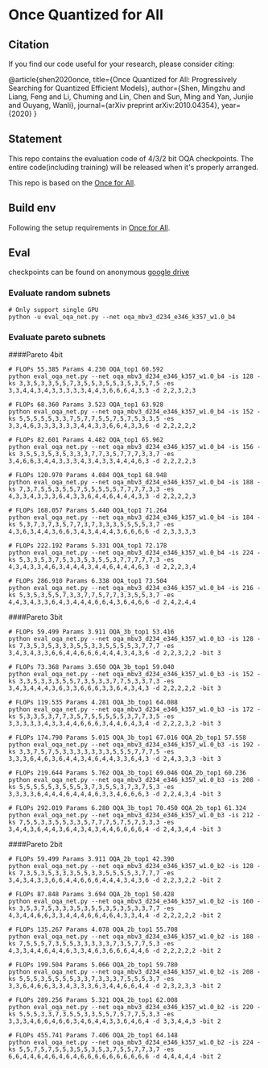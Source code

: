 # Once Quantized for All

## Citation 
If you find our code useful for your research, please consider citing:

@article{shen2020once,
  title={Once Quantized for All: Progressively Searching for Quantized Efficient Models},
  author={Shen, Mingzhu and Liang, Feng and Li, Chuming and Lin, Chen and Sun, Ming and Yan, Junjie and Ouyang, Wanli},
  journal={arXiv preprint arXiv:2010.04354},
  year={2020}
}

## Statement

This repo contains the evaluation code of 4/3/2 bit OQA checkpoints.
The entire code(including training) will be released when it's properly arranged.

This repo is based on the [Once for All](https://github.com/mit-han-lab/once-for-all).

## Build env

Following the setup requirements in [Once for All](https://github.com/mit-han-lab/once-for-all).

## Eval

checkpoints can be found on anonymous [google drive](https://drive.google.com/drive/folders/1yGymACKYzCVns3KPs5hbuT25jlpZIrWh?usp=sharing)

### Evaluate random subnets

```console
# Only support single GPU
python -u eval_oqa_net.py --net oqa_mbv3_d234_e346_k357_w1.0_b4 
```
### Evaluate pareto subnets

####Pareto 4bit
```console
# FLOPs 55.385 Params 4.230 OQA_top1 60.592
python eval_oqa_net.py --net oqa_mbv3_d234_e346_k357_w1.0_b4 -is 128 -ks 3,3,5,3,3,5,5,7,3,5,5,3,5,5,3,5,3,5,7,5 -es 3,3,4,4,3,4,3,3,3,3,3,4,4,3,6,6,6,4,3,3 -d 2,2,3,2,3 

# FLOPs 68.360 Params 3.523 OQA_top1 63.928
python eval_oqa_net.py --net oqa_mbv3_d234_e346_k357_w1.0_b4 -is 152 -ks 5,5,5,5,5,3,3,7,5,7,7,5,5,7,5,7,5,3,3,5 -es 3,3,4,6,3,3,3,3,3,3,4,4,3,3,6,6,4,3,3,6 -d 2,2,2,2,2 

# FLOPs 82.601 Params 4.482 OQA_top1 65.962
python eval_oqa_net.py --net oqa_mbv3_d234_e346_k357_w1.0_b4 -is 156 -ks 3,5,5,3,5,3,5,3,3,3,7,7,3,5,7,7,7,3,3,7 -es 3,4,6,6,3,4,4,3,3,3,4,3,4,3,3,4,4,4,6,3 -d 2,2,2,2,3 

# FLOPs 120.970 Params 4.084 OQA_top1 68.948
python eval_oqa_net.py --net oqa_mbv3_d234_e346_k357_w1.0_b4 -is 188 -ks 7,3,7,5,5,3,5,5,7,5,5,5,5,5,7,7,7,7,3,3 -es 4,3,3,4,3,3,3,6,4,3,3,6,4,4,6,4,4,4,3,3 -d 2,2,2,2,3 

# FLOPs 168.057 Params 5.440 OQA_top1 71.264
python eval_oqa_net.py --net oqa_mbv3_d234_e346_k357_w1.0_b4 -is 184 -ks 5,3,7,3,7,3,5,7,7,3,7,3,3,3,5,5,5,5,3,7 -es 4,3,6,3,4,4,3,6,6,3,4,3,4,4,4,3,6,6,6,6 -d 2,3,3,3,3 

# FLOPs 222.192 Params 5.331 OQA_top1 72.178
python eval_oqa_net.py --net oqa_mbv3_d234_e346_k357_w1.0_b4 -is 224 -ks 5,3,3,5,3,7,5,3,3,5,3,5,5,3,7,7,7,7,7,3 -es 4,3,4,3,3,4,6,3,4,4,4,3,4,4,6,4,4,4,6,3 -d 2,2,2,3,4 

# FLOPs 286.910 Params 6.338 OQA_top1 73.504
python eval_oqa_net.py --net oqa_mbv3_d234_e346_k357_w1.0_b4 -is 216 -ks 5,3,5,3,5,5,7,3,3,7,7,5,7,7,3,3,5,5,3,7 -es 4,4,3,4,3,3,6,4,3,4,4,4,6,6,4,3,6,4,6,6 -d 2,4,2,4,4 
```

####Pareto 3bit
```console
# FLOPs 59.499 Params 3.911 OQA_3b_top1 53.416
python eval_oqa_net.py --net oqa_mbv3_d234_e346_k357_w1.0_b3 -is 128 -ks 7,3,5,3,5,3,3,3,5,5,3,3,5,5,5,5,3,7,7,7 -es 3,4,3,4,3,3,6,6,4,4,6,6,6,4,4,4,3,4,3,6 -d 2,2,3,2,2 -bit 3

# FLOPs 73.368 Params 3.650 OQA_3b_top1 59.040
python eval_oqa_net.py --net oqa_mbv3_d234_e346_k357_w1.0_b3 -is 152 -ks 3,3,5,3,3,3,5,5,7,3,5,3,3,7,7,5,3,3,7,3 -es 3,4,3,4,4,4,3,6,3,3,6,6,6,3,3,6,4,3,4,3 -d 2,2,2,2,2 -bit 3

# FLOPs 119.535 Params 4.281 OQA_3b_top1 64.088
python eval_oqa_net.py --net oqa_mbv3_d234_e346_k357_w1.0_b3 -is 172 -ks 5,3,3,5,3,7,7,3,5,7,5,5,5,5,5,3,7,7,3,5 -es 3,3,3,3,3,4,3,3,4,4,6,6,6,3,4,4,6,4,3,4 -d 2,2,2,3,2 -bit 3

# FLOPs 174.790 Params 5.015 OQA_3b_top1 67.016 OQA_2b_top1 57.558
python eval_oqa_net.py --net oqa_mbv3_d234_e346_k357_w1.0_b3 -is 192 -ks 3,3,7,5,7,5,3,3,3,3,3,3,3,5,5,5,7,7,7,5 -es 3,3,3,6,4,6,3,6,4,4,3,4,6,4,4,3,3,6,4,3 -d 2,4,3,3,3 -bit 3

# FLOPs 219.644 Params 5.762 OQA_3b_top1 69.046 OQA_2b_top1 60.236
python eval_oqa_net.py --net oqa_mbv3_d234_e346_k357_w1.0_b3 -is 208 -ks 5,5,5,5,5,3,5,5,5,3,7,3,5,5,3,7,3,7,5,3 -es 3,3,3,3,6,4,4,4,6,4,4,4,6,3,3,4,6,6,6,3 -d 2,2,4,3,4 -bit 3

# FLOPs 292.019 Params 6.280 OQA_3b_top1 70.450 OQA_2b_top1 61.324
python eval_oqa_net.py --net oqa_mbv3_d234_e346_k357_w1.0_b3 -is 212 -ks 7,5,5,3,3,5,5,3,3,5,7,7,7,5,7,5,7,3,3,3 -es 3,4,4,3,6,4,4,3,6,4,3,4,3,4,4,6,6,6,6,4 -d 2,4,3,4,4 -bit 3
```

####Pareto 2bit
```console
# FLOPs 59.499 Params 3.911 OQA_2b_top1 42.390
python eval_oqa_net.py --net oqa_mbv3_d234_e346_k357_w1.0_b2 -is 128 -ks 7,3,5,3,5,3,3,3,5,5,3,3,5,5,5,5,3,7,7,7 -es 3,4,3,4,3,3,6,6,4,4,6,6,6,4,4,4,3,4,3,6 -d 2,2,3,2,2 -bit 2

# FLOPs 87.848 Params 3.694 OQA_2b_top1 50.428
python eval_oqa_net.py --net oqa_mbv3_d234_e346_k357_w1.0_b2 -is 160 -ks 3,5,3,7,5,3,3,3,5,3,5,5,3,5,3,5,3,3,7,7 -es 4,3,4,4,6,6,3,3,4,4,4,6,6,4,6,4,3,3,4,4 -d 2,2,2,2,2 -bit 2

# FLOPs 135.267 Params 4.078 OQA_2b_top1 55.708
python eval_oqa_net.py --net oqa_mbv3_d234_e346_k357_w1.0_b2 -is 188 -ks 7,5,5,5,7,3,5,5,3,3,3,3,3,7,3,5,7,7,5,3 -es 4,3,3,4,4,6,4,4,6,3,3,4,6,3,6,6,6,4,4,6 -d 2,2,2,2,2 -bit 2 

# FLOPs 199.504 Params 5.066 OQA_2b_top1 59.780
python eval_oqa_net.py --net oqa_mbv3_d234_e346_k357_w1.0_b2 -is 208 -ks 5,5,5,3,5,5,5,5,3,3,7,3,3,3,7,5,5,5,3,7 -es 3,3,6,4,6,6,3,3,4,3,3,3,6,3,4,4,6,6,4,4 -d 2,3,2,3,3 -bit 2 

# FLOPs 289.256 Params 5.321 OQA_2b_top1 62.008
python eval_oqa_net.py --net oqa_mbv3_d234_e346_k357_w1.0_b2 -is 220 -ks 5,5,5,3,3,7,3,5,5,3,3,5,5,7,5,7,7,5,3,3 -es 3,3,3,4,6,6,4,6,6,3,4,6,4,4,3,3,6,4,6,4 -d 3,3,4,4,3 -bit 2 

# FLOPs 455.741 Params 7.406 OQA_2b_top1 64.148
python eval_oqa_net.py --net oqa_mbv3_d234_e346_k357_w1.0_b2 -is 224 -ks 5,5,7,5,7,5,5,3,5,5,3,5,3,7,5,5,7,7,3,7 -es 6,6,4,4,6,4,6,4,6,4,6,6,6,6,6,6,6,6,6,6 -d 4,4,4,4,4 -bit 2 
```
